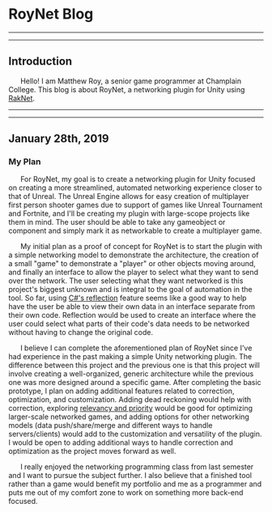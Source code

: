 # RoyNet Blog

---
---

## Introduction

&nbsp;&nbsp;&nbsp;&nbsp;&nbsp;&nbsp;Hello! I am Matthew Roy, a senior game programmer at Champlain College. This blog is about RoyNet, a networking plugin for Unity using [RakNet](http://www.jenkinssoftware.com/index.html).

---
---

## January 28th, 2019
### My Plan

&nbsp;&nbsp;&nbsp;&nbsp;&nbsp;&nbsp;For RoyNet, my goal is to create a networking plugin for Unity focused on creating a more streamlined, automated networking experience closer to that of Unreal. The Unreal Engine allows for easy creation of multiplayer first person shooter games due to support of games like Unreal Tournament and Fortnite, and I'll be creating my plugin with large-scope projects like them in mind. The user should be able to take any gameobject or component and simply mark it as networkable to create a multiplayer game.

&nbsp;&nbsp;&nbsp;&nbsp;&nbsp;&nbsp;My initial plan as a proof of concept for RoyNet is to start the plugin with a simple networking model to demonstrate the architecture, the creation of a small "game" to demonstrate a "player" or other objects moving around, and finally an interface to allow the player to select what they want to send over the network. The user selecting what they want networked is this project's biggest unknown and is integral to the goal of automation in the tool. So far, using [C#'s reflection](https://www.tutorialspoint.com/csharp/csharp_reflection.htm) feature seems like a good way to help have the user be able to view their own data in an interface separate from their own code. Reflection would be used to create an interface where the user could select what parts of their code's data needs to be networked without having to change the original code.

&nbsp;&nbsp;&nbsp;&nbsp;&nbsp;&nbsp;I believe I can complete the aforementioned plan of RoyNet since I've had experience in the past making a simple Unity networking plugin. The difference between this project and the previous one is that this project will involve creating a well-organized, generic architecture while the previous one was more designed around a specific game. After completing the basic prototype, I plan on adding additional features related to correction, optimization, and customization. Adding dead reckoning would help with correction, exploring [relevancy and priority](https://docs.unrealengine.com/en-US/Gameplay/Networking/Actors/Relevancy) would be good for optimizing larger-scale networked games, and adding options for other networking models (data push/share/merge and different ways to handle servers/clients) would add to the customization and versatility of the plugin. I would be open to adding additional ways to handle correction and optimization as the project moves forward as well.

&nbsp;&nbsp;&nbsp;&nbsp;&nbsp;&nbsp;I really enjoyed the networking programming class from last semester and I want to pursue the subject further. I also believe that a finished tool rather than a game would benefit my portfolio and me as a programmer and puts me out of my comfort zone to work on something more back-end focused.
